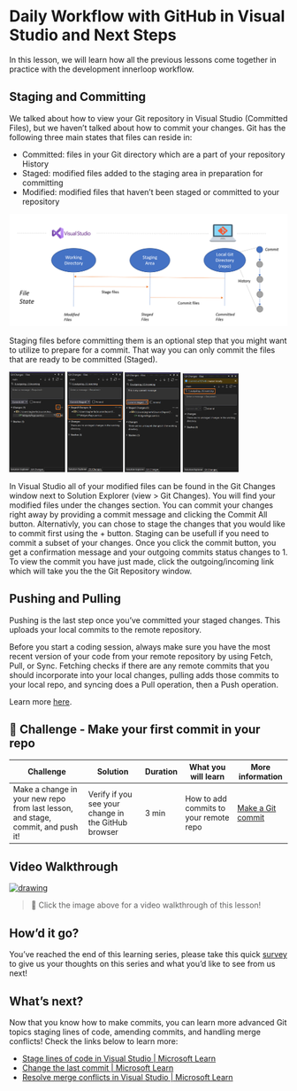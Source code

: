﻿# Daily Workflow with GitHub in Visual Studio and Next Steps 
In this lesson, we will learn how all the previous lessons come together in practice with the development innerloop workflow.

## Staging and Committing 
We talked about how to view your Git repository in Visual Studio (Committed Files), but we haven’t talked about how to commit your changes. Git has the following three main states that files can reside in:
*	Committed: files in your Git directory which are a part of your repository History
*	Staged: modified files added to the staging area in preparation for committing
*	Modified: modified files that haven’t been staged or committed to your repository

![Git states: modified, staged, committed](images/git-states.png)

Staging files before committing them is an optional step that you might want to utilize to prepare for a commit. That way you can only commit the files that are ready to be committed (Staged).

<div>
<img src="images/git-changes-modified.png" alt="Git Changes - modified" width="20%"/>
<img src="images/git-changes-staged.png" alt="Git Changes - staged" width="20%"/>
<img src="images/git-changes-commit-message.png" alt="Git Changes - commit message" width="20%"/>
<img src="images/git-changes-committed.png" alt="Git Changes - committed" width="20%"/>
</div>    

In Visual Studio all of your modified files can be found in the Git Changes window next to Solution Explorer (view > Git Changes). You will find your modified files under the changes section. You can commit your changes right away by providing a commit message and clicking the Commit All button. Alternativly, you can chose to stage the changes that you would like to commit first using the + button. Staging can be usefull if you need to commit a subset of your changes. Once you click the commit button, you get a confirmation message and your outgoing commits status changes to 1. To view the commit you have just made, click the outgoing/incoming link which will take you the the Git Repository window. 

## Pushing and Pulling
Pushing is the last step once you’ve committed your staged changes. This uploads your local commits to the remote repository.

Before you start a coding session, always make sure you have the most recent version of your code from your remote repository by using Fetch, Pull, or Sync. Fetching checks if there are any remote commits that you should incorporate into your local changes, pulling adds those commits to your local repo, and syncing does a Pull operation, then a Push operation.

Learn more [here](https://aka.ms/vsgitlearn-1-git-fetch).

## 🚨 Challenge - Make your first commit in your repo

| Challenge  | Solution   | Duration   | What you will learn | More information |
| ------------------------------- | ------------------------------- | ----------- |  -------------------------------------- | --------------- |
| Make a change in your new repo from last lesson, and stage, commit, and push it!	| Verify if you see your change in the GitHub  browser| 3 min |  How to add commits to your remote repo | [Make a Git commit](https://aka.ms/vsgitlearn-1-make-commit) |

## Video Walkthrough
[<img src="/images/Title Card - Daily Workflow with GitHub in Visual Studio.png" alt="drawing" width="700"/>](https://youtu.be/VlgDIqrAkGA "Daily Workflow with GitHub in Visual Studio")
> 🎥 Click the image above for a video walkthrough of this lesson!

## How’d it go?
You’ve reached the end of this learning series, please take this quick [survey](https://aka.ms/vsgitlearn-1-survey) to give us your thoughts on this series and what you’d like to see from us next!

## What’s next?
Now that you know how to make commits, you can learn more advanced Git topics staging lines of code,  amending commits, and handling merge conflicts! Check the links below to learn more:
*	[Stage lines of code in Visual Studio | Microsoft Learn](https://aka.ms/vsgitlearn-1-line-stage)
*	[Change the last commit | Microsoft Learn](https://aka.ms/vsgitlearn-1-amend)
*	[Resolve merge conflicts in Visual Studio | Microsoft Learn](https://aka.ms/vsgitlearn-1-resolve-conflicts)
